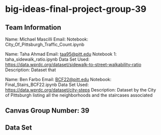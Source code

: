 # big-ideas-final-project-group-39

## Team Information

Name: Michael Mascilli 
Email:
Notebook: City_Of_Pittsburgh_Traffic_Count.ipynb

Name: Taha Ahmad
Email: taa95@pitt.edu
Notebook 1: taha_sidewalk_ratio.ipynb
Data Set Used: https://data.wprdc.org/dataset/sidewalk-to-street-walkability-ratio
Description: Dataset that 


Name: Ben Farbo 
Email: BCF22@pitt.edu
Notebook: Final_Stairs_BCF22.ipynb
Data Set Used: https://data.wprdc.org/dataset/city-steps 
Description: Dataset by the City of Pittsburgh listing all the neighborhoods and the staircases associated


## Canvas Group Number: 39


## Data Set


